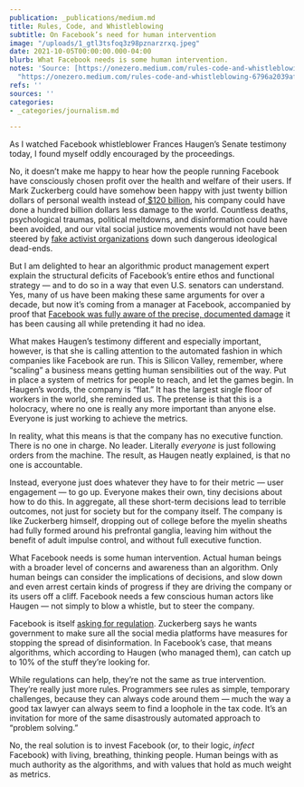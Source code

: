 ```yaml
---
publication: _publications/medium.md
title: Rules, Code, and Whistleblowing
subtitle: On Facebook’s need for human intervention
image: "/uploads/1_gtl3tsfoq3z98pznarzrxq.jpeg"
date: 2021-10-05T00:00:00.000-04:00
blurb: What Facebook needs is some human intervention.
notes: 'Source: [https://onezero.medium.com/rules-code-and-whistleblowing-6796a2039af5](https://onezero.medium.com/rules-code-and-whistleblowing-6796a2039af5
  "https://onezero.medium.com/rules-code-and-whistleblowing-6796a2039af5")'
refs: ''
sources: ''
categories:
- _categories/journalism.md

---
```

As I watched Facebook whistleblower Frances Haugen’s Senate testimony today, I found myself oddly encouraged by the proceedings.

No, it doesn’t make me happy to hear how the people running Facebook have consciously chosen profit over the health and welfare of their users. If Mark Zuckerberg could have somehow been happy with just twenty billion dollars of personal wealth instead of[ $120 billion](https://www.forbes.com/profile/mark-zuckerberg/?sh=7cebf9d23e06), his company could have done a hundred billion dollars less damage to the world. Countless deaths, psychological traumas, political meltdowns, and disinformation could have been avoided, and our vital social justice movements would not have been steered by [fake activist organizations](https://www.nytimes.com/2018/08/14/technology/facebook-disinformation-black-elevation.html) down such dangerous ideological dead-ends.

But I am delighted to hear an algorithmic product management expert explain the structural deficits of Facebook’s entire ethos and functional strategy — and to do so in a way that even U.S. senators can understand. Yes, many of us have been making these same arguments for over a decade, but now it’s coming from a manager at Facebook, accompanied by proof that [Facebook was fully aware of the precise, documented damage](https://www.wsj.com/articles/facebook-knows-instagram-is-toxic-for-teen-girls-company-documents-show-11631620739) it has been causing all while pretending it had no idea.

What makes Haugen’s testimony different and especially important, however, is that she is calling attention to the automated fashion in which companies like Facebook are run. This is Silicon Valley, remember, where “scaling” a business means getting human sensibilities out of the way. Put in place a system of metrics for people to reach, and let the games begin. In Haugen’s words, the company is “flat.” It has the largest single floor of workers in the world, she reminded us. The pretense is that this is a holocracy, where no one is really any more important than anyone else. Everyone is just working to achieve the metrics.

In reality, what this means is that the company has no executive function. There is no one in charge. No leader. Literally _everyone_ is just following orders from the machine. The result, as Haugen neatly explained, is that no one is accountable.

Instead, everyone just does whatever they have to for their metric — user engagement — to go up. Everyone makes their own, tiny decisions about how to do this. In aggregate, all these short-term decisions lead to terrible outcomes, not just for society but for the company itself. The company is like Zuckerberg himself, dropping out of college before the myelin sheaths had fully formed around his prefrontal ganglia, leaving him without the benefit of adult impulse control, and without full executive function.

What Facebook needs is some human intervention. Actual human beings with a broader level of concerns and awareness than an algorithm. Only human beings can consider the implications of decisions, and slow down and even arrest certain kinds of progress if they are driving the company or its users off a cliff. Facebook needs a few conscious human actors like Haugen — not simply to blow a whistle, but to steer the company.

Facebook is itself [asking for regulation](https://www.vox.com/recode/2021/3/24/22349186/facebook-zuckerberg-testimony-section-230-reform-proposal). Zuckerberg says he wants government to make sure all the social media platforms have measures for stopping the spread of disinformation. In Facebook’s case, that means algorithms, which according to Haugen (who managed them), can catch up to 10% of the stuff they’re looking for.

While regulations can help, they’re not the same as true intervention. They’re really just more rules. Programmers see rules as simple, temporary challenges, because they can always code around them — much the way a good tax lawyer can always seem to find a loophole in the tax code. It’s an invitation for more of the same disastrously automated approach to “problem solving.”

No, the real solution is to invest Facebook (or, to their logic, _infect_ Facebook) with living, breathing, thinking people. Human beings with as much authority as the algorithms, and with values that hold as much weight as metrics.